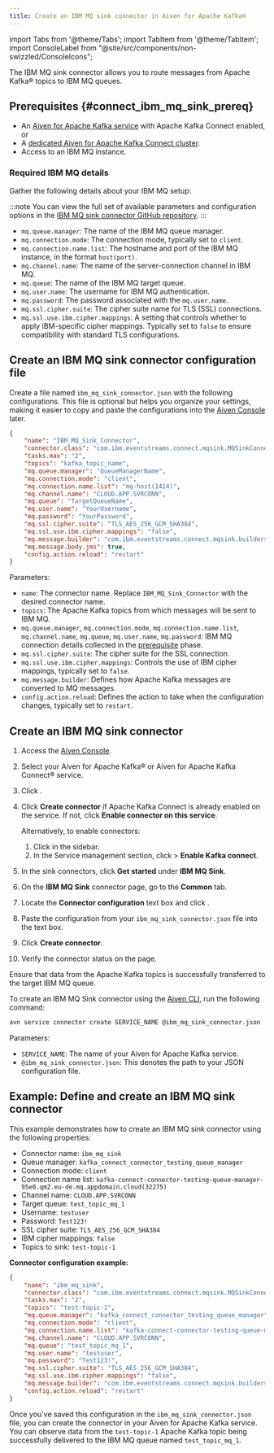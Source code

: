 ```yaml
---
title: Create an IBM MQ sink connector in Aiven for Apache Kafka®
---
```

import Tabs from '@theme/Tabs';
import TabItem from '@theme/TabItem';
import ConsoleLabel from "@site/src/components/non-swizzled/ConsoleIcons";

The IBM MQ sink connector allows you to route messages from Apache Kafka® topics to IBM MQ queues.

## Prerequisites {#connect_ibm_mq_sink_prereq}

- An [Aiven for Apache Kafka service](/docs/products/kafka/kafka-connect/howto/enable-connect)
  with Apache Kafka Connect enabled,
  or
- A [dedicated Aiven for Apache Kafka Connect cluster](/docs/products/kafka/kafka-connect/get-started#apache_kafka_connect_dedicated_cluster).
- Access to an IBM MQ instance.

### Required IBM MQ details

Gather the following details about your IBM MQ setup:

:::note
You can view the full set of available parameters and configuration options in the
[IBM MQ sink connector GitHub repository](https://github.com/ibm-messaging/kafka-connect-mq-sink).
:::

- `mq.queue.manager`: The name of the IBM MQ queue manager.
- `mq.connection.mode`: The connection mode, typically set to `client`.
- `mq.connection.name.list`: The hostname and port of the IBM MQ instance, in the format
  `host(port)`.
- `mq.channel.name`: The name of the server-connection channel in IBM MQ.
- `mq.queue`: The name of the IBM MQ target queue.
- `mq.user.name`: The username for IBM MQ authentication.
- `mq.password`: The password associated with the `mq.user.name`.
- `mq.ssl.cipher.suite`: The cipher suite name for TLS (SSL) connections.
- `mq.ssl.use.ibm.cipher.mappings`: A setting that controls whether to apply IBM-specific
  cipher mappings. Typically set to `false` to ensure compatibility with standard TLS
  configurations.

## Create an IBM MQ sink connector configuration file

Create a file named `ibm_mq_sink_connector.json` with the following configurations. This
file is optional but helps you organize your settings, making it easier to copy
and paste the configurations into the [Aiven Console](https://console.aiven.io/) later.

```json
{
    "name": "IBM_MQ_Sink_Connector",
    "connector.class": "com.ibm.eventstreams.connect.mqsink.MQSinkConnector",
    "tasks.max": "2",
    "topics": "kafka_topic_name",
    "mq.queue.manager": "QueueManagerName",
    "mq.connection.mode": "client",
    "mq.connection.name.list": "mq-host(1414)",
    "mq.channel.name": "CLOUD.APP.SVRCONN",
    "mq.queue": "TargetQueueName",
    "mq.user.name": "YourUsername",
    "mq.password": "YourPassword",
    "mq.ssl.cipher.suite": "TLS_AES_256_GCM_SHA384",
    "mq.ssl.use.ibm.cipher.mappings": "false",
    "mq.message.builder": "com.ibm.eventstreams.connect.mqsink.builders.DefaultMessageBuilder",
    "mq.message.body.jms": true,
    "config.action.reload": "restart"
}
```

Parameters:

- `name`: The connector name. Replace `IBM_MQ_Sink_Connector` with the desired
  connector name.
- `topics`: The Apache Kafka topics from which messages will be sent to IBM MQ.
- `mq.queue.manager`, `mq.connection.mode`, `mq.connection.name.list`, `mq.channel.name`,
  `mq.queue`, `mq.user.name`, `mq.password`: IBM MQ connection details collected in the
  [prerequisite](#connect_ibm_mq_sink_prereq) phase.
- `mq.ssl.cipher.suite`: The cipher suite for the SSL connection.
- `mq.ssl.use.ibm.cipher.mappings`: Controls the use of IBM cipher mappings, typically
  set to `false`.
- `mq.message.builder`: Defines how Apache Kafka messages are converted to MQ messages.
- `config.action.reload`: Defines the action to take when the configuration changes,
   typically set to `restart`.

## Create an IBM MQ sink connector

<Tabs groupId="setup-method">
  <TabItem value="console" label="Aiven Console" default>

1. Access the [Aiven Console](https://console.aiven.io/).
1. Select your Aiven for Apache Kafka® or Aiven for Apache Kafka Connect® service.
1. Click <ConsoleLabel name="Connectors"/>.
1. Click **Create connector** if Apache Kafka Connect is already enabled on the service.
   If not, click **Enable connector on this service**.

   Alternatively, to enable connectors:

   1. Click <ConsoleLabel name="Service settings"/> in the sidebar.
   1. In the Service management section, click <ConsoleLabel name="Actions"/> >
      **Enable Kafka connect**.

1. In the sink connectors, click **Get started** under **IBM MQ Sink**.
1. On the **IBM MQ Sink** connector page, go to the **Common** tab.
1. Locate the **Connector configuration** text box and click <ConsoleLabel name="edit"/>.
1. Paste the configuration from your `ibm_mq_sink_connector.json` file into the text box.
1. Click **Create connector**.
1. Verify the connector status on the <ConsoleLabel name="Connectors"/> page.

Ensure that data from the Apache Kafka topics is successfully transferred to the
target IBM MQ queue.

</TabItem>
<TabItem value="cli" label="Aiven CLI">

To create an IBM MQ Sink connector using the [Aiven CLI](/docs/tools/cli/service-cli),
run the following command:

```bash
avn service connector create SERVICE_NAME @ibm_mq_sink_connector.json
```

Parameters:

- `SERVICE_NAME`: The name of your Aiven for Apache Kafka service.
- `@ibm_mq_sink_connector.json`: This denotes the path to your JSON configuration file.

</TabItem>
</Tabs>

## Example: Define and create an IBM MQ sink connector

This example demonstrates how to create an IBM MQ sink connector using the
following properties:

- Connector name: `ibm_mq_sink`
- Queue manager: `kafka_connect_connector_testing_queue_manager`
- Connection mode: `client`
- Connection name list: `kafka-connect-connector-testing-queue-manager-95e0.qm2.eu-de.mq.appdomain.cloud(32275)`
- Channel name: `CLOUD.APP.SVRCONN`
- Target queue: `test_topic_mq_1`
- Username:  `testuser`
- Password: `Test123!`
- SSL cipher suite: `TLS_AES_256_GCM_SHA384`
- IBM cipher mappings: `false`
- Topics to sink: `test-topic-1`

**Connector configuration example:**

```json
{
    "name": "ibm_mq_sink",
    "connector.class": "com.ibm.eventstreams.connect.mqsink.MQSinkConnector",
    "tasks.max": "2",
    "topics": "test-topic-1",
    "mq.queue.manager": "kafka_connect_connector_testing_queue_manager",
    "mq.connection.mode": "client",
    "mq.connection.name.list": "kafka-connect-connector-testing-queue-manager-95e0.qm2.eu-de.mq.appdomain.cloud(32275)",
    "mq.channel.name": "CLOUD.APP.SVRCONN",
    "mq.queue": "test_topic_mq_1",
    "mq.user.name": "testuser",
    "mq.password": "Test123!",
    "mq.ssl.cipher.suite": "TLS_AES_256_GCM_SHA384",
    "mq.ssl.use.ibm.cipher.mappings": "false",
    "mq.message.builder": "com.ibm.eventstreams.connect.mqsink.builders.DefaultMessageBuilder",
    "config.action.reload": "restart"
}
```

Once you've saved this configuration in the `ibm_mq_sink_connector.json` file, you can
create the connector in your Aiven for Apache Kafka service. You can observe data from
the `test-topic-1` Apache Kafka topic being successfully delivered to the IBM MQ queue
named  `test_topic_mq_1`.
